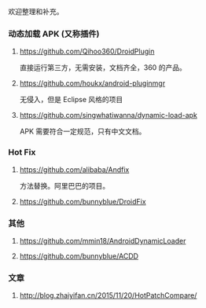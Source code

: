 欢迎整理和补充。

### 动态加载 APK (又称插件)

1.  https://github.com/Qihoo360/DroidPlugin

    直接运行第三方，无需安装，文档齐全，360 的产品。

1.  https://github.com/houkx/android-pluginmgr

    无侵入，但是 Eclipse 风格的项目

1.  https://github.com/singwhatiwanna/dynamic-load-apk

    APK 需要符合一定规范，只有中文文档。

### Hot Fix

1.  https://github.com/alibaba/Andfix

    方法替换。阿里巴巴的项目。

1.  https://github.com/bunnyblue/DroidFix
    

### 其他

1.  https://github.com/mmin18/AndroidDynamicLoader


1.  https://github.com/bunnyblue/ACDD


### 文章

1. http://blog.zhaiyifan.cn/2015/11/20/HotPatchCompare/
